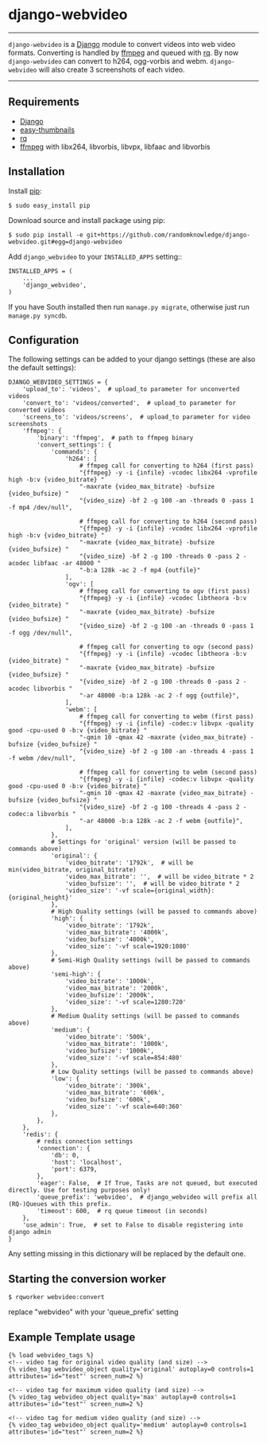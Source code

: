 # django-webvideo
___
`django-webvideo` is a [Django](https://www.djangoproject.com/) module to convert videos into web video formats.
Converting is handled by [ffmpeg](http://www.ffmpeg.org/) and queued with [rq](http://python-rq.org/).
By now `django-webvideo` can convert to h264, ogg-vorbis and webm.
`django-webvideo` will also create 3 screenshots of each video.

____
## Requirements
* [Django](https://www.djangoproject.com/)
* [easy-thumbnails](https://github.com/SmileyChris/easy-thumbnails)
* [rq](http://python-rq.org/)
* [ffmpeg](http://www.ffmpeg.org/) with libx264, libvorbis, libvpx, libfaac and libvorbis

## Installation

Install [pip](http://pypi.python.org/pypi/pip):

```console
$ sudo easy_install pip
```

Download source and install package using pip:

```console
$ sudo pip install -e git+https://github.com/randomknowledge/django-webvideo.git#egg=django-webvideo
```

Add ``django_webvideo`` to your ``INSTALLED_APPS`` setting::

    INSTALLED_APPS = (
        ...
        'django_webvideo',
    )

If you have South installed then run ``manage.py migrate``,
otherwise just run ``manage.py syncdb``.

## Configuration

The following settings can be added to your django settings (these are also the default settings):

    DJANGO_WEBVIDEO_SETTINGS = {
        'upload_to': 'videos',  # upload_to parameter for unconverted videos
        'convert_to': 'videos/converted',  # upload_to parameter for converted videos
        'screens_to': 'videos/screens',  # upload_to parameter for video screenshots
        'ffmpeg': {
            'binary': 'ffmpeg',  # path to ffmpeg binary
            'convert_settings': {
                'commands': {
                    'h264': [
                        # ffmpeg call for converting to h264 (first pass)
                        "{ffmpeg} -y -i {infile} -vcodec libx264 -vprofile high -b:v {video_bitrate} "
                        "-maxrate {video_max_bitrate} -bufsize {video_bufsize} "
                        "{video_size} -bf 2 -g 100 -an -threads 0 -pass 1 -f mp4 /dev/null",

                        # ffmpeg call for converting to h264 (second pass)
                        "{ffmpeg} -y -i {infile} -vcodec libx264 -vprofile high -b:v {video_bitrate} "
                        "-maxrate {video_max_bitrate} -bufsize {video_bufsize} "
                        "{video_size} -bf 2 -g 100 -threads 0 -pass 2 -acodec libfaac -ar 48000 "
                        "-b:a 128k -ac 2 -f mp4 {outfile}"
                    ],
                    'ogv': [
                        # ffmpeg call for converting to ogv (first pass)
                        "{ffmpeg} -y -i {infile} -vcodec libtheora -b:v {video_bitrate} "
                        "-maxrate {video_max_bitrate} -bufsize {video_bufsize} "
                        "{video_size} -bf 2 -g 100 -an -threads 0 -pass 1 -f ogg /dev/null",

                        # ffmpeg call for converting to ogv (second pass)
                        "{ffmpeg} -y -i {infile} -vcodec libtheora -b:v {video_bitrate} "
                        "-maxrate {video_max_bitrate} -bufsize {video_bufsize} "
                        "{video_size} -bf 2 -g 100 -threads 0 -pass 2 -acodec libvorbis "
                        "-ar 48000 -b:a 128k -ac 2 -f ogg {outfile}",
                    ],
                    'webm': [
                        # ffmpeg call for converting to webm (first pass)
                        "{ffmpeg} -y -i {infile} -codec:v libvpx -quality good -cpu-used 0 -b:v {video_bitrate} "
                        "-qmin 10 -qmax 42 -maxrate {video_max_bitrate} -bufsize {video_bufsize} "
                        "{video_size} -bf 2 -g 100 -an -threads 4 -pass 1 -f webm /dev/null",

                        # ffmpeg call for converting to webm (second pass)
                        "{ffmpeg} -y -i {infile} -codec:v libvpx -quality good -cpu-used 0 -b:v {video_bitrate} "
                        "-qmin 10 -qmax 42 -maxrate {video_max_bitrate} -bufsize {video_bufsize} "
                        "{video_size} -bf 2 -g 100 -threads 4 -pass 2 -codec:a libvorbis "
                        "-ar 48000 -b:a 128k -ac 2 -f webm {outfile}",
                    ],
                },
                # Settings for 'original' version (will be passed to commands above)
                'original': {
                    'video_bitrate': '1792k',  # will be min(video_bitrate, original_bitrate)
                    'video_max_bitrate': '',  # will be video_bitrate * 2
                    'video_bufsize': '',  # will be video_bitrate * 2
                    'video_size': '-vf scale={original_width}:{original_height}'
                },
                # High Quality settings (will be passed to commands above)
                'high': {
                    'video_bitrate': '1792k',
                    'video_max_bitrate': '4000k',
                    'video_bufsize': '4000k',
                    'video_size': '-vf scale=1920:1080'
                },
                # Semi-High Quality settings (will be passed to commands above)
                'semi-high': {
                    'video_bitrate': '1000k',
                    'video_max_bitrate': '2000k',
                    'video_bufsize': '2000k',
                    'video_size': '-vf scale=1280:720'
                },
                # Medium Quality settings (will be passed to commands above)
                'medium': {
                    'video_bitrate': '500k',
                    'video_max_bitrate': '1000k',
                    'video_bufsize': '1000k',
                    'video_size': '-vf scale=854:480'
                },
                # Low Quality settings (will be passed to commands above)
                'low': {
                    'video_bitrate': '300k',
                    'video_max_bitrate': '600k',
                    'video_bufsize': '600k',
                    'video_size': '-vf scale=640:360'
                },
            },
        },
        'redis': {
            # redis connection settings
            'connection': {
                'db': 0,
                'host': 'localhost',
                'port': 6379,
            },
            'eager': False,  # If True, Tasks are not queued, but executed directly. Use for testing purposes only!
            'queue_prefix': 'webvideo',  # django_webvideo will prefix all (RQ-)Queues with this prefix.
            'timeout': 600,  # rq queue timeout (in seconds)
        },
        'use_admin': True,  # set to False to disable registering into django admin
    }

Any setting missing in this dictionary will be replaced by the default one.

## Starting the conversion worker
```console
$ rqworker webvideo:convert
```
replace "webvideo" with your 'queue_prefix' setting

## Example Template usage

    {% load webvideo_tags %}
    <!-- video tag for original video quality (and size) -->
    {% video_tag webvideo_object quality='original' autoplay=0 controls=1 attributes='id="test"' screen_num=2 %}

    <!-- video tag for maximum video quality (and size) -->
    {% video_tag webvideo_object quality='max' autoplay=0 controls=1 attributes='id="test"' screen_num=2 %}

    <!-- video tag for medium video quality (and size) -->
    {% video_tag webvideo_object quality='medium' autoplay=0 controls=1 attributes='id="test"' screen_num=2 %}
